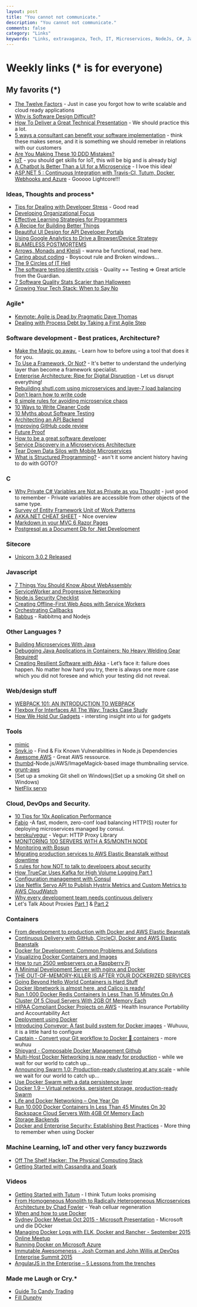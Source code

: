 ```yaml
---
layout: post
title: "You cannot not communicate."
description: "You cannot not communicate."
comments: false
category: "Links"
keywords: "Links, extravaganza, Tech, IT, Microservices, NodeJs, C#, Javascript, Solution architecture"
---
```

# Weekly links (* is for everyone) #

##   My favorits (*) ##
  * [The Twelve Factors](http://12factor.net/) - Just in case you forgot how to write scalable and cloud ready applications
  * [Why is Software Design Difficult?](http://www.neverletdown.net/2015/10/why-is-software-design-difficult.html)
  * [How To Deliver a Great Technical Presentation](http://motzcod.es/post/132113072227/how-to-deliver-a-great-technical-presentation) - We should practice this a lot.
  * [5 ways a consultant can benefit your software implementation](http://www.cio.com/article/2998262/it-strategy/5-ways-a-consultant-can-benefit-your-software-implementation.html#tk.rss_itstrategy) - think these makes sense, and it is something we should remeber in relations with our customers
  * [Are You Making These 10 DDD Mistakes?](http://danielwhittaker.me/2015/07/05/are-you-making-these-10-ddd-mistakes/)
  * [IoT](http://www.goldmansachs.com/our-thinking/pages/internet-of-things/iot-report.pdf) - you should get skills for IoT, this will be big and is already big!
  * [A Chatbot Is Better Than a UI for a Microservice](http://www.yegor256.com/2015/11/03/chatbot-better-than-ui-for-microservice.html) - I lvoe this idea!
  * [ASP.NET 5 : Continuous Integration with Travis-CI, Tutum, Docker, Webhooks and Azure](http://tattoocoder.azurewebsites.net/asp-net-5-continuous-integration-with-travis-ci-tutum-docker-webhooks-and-azure/?) - Gooooo Lightcore!!!
 
###  Ideas, Thoughts and process* ###
  * [Tips for Dealing with Developer Stress](https://www.airpair.com/javascript/posts/tips-for-dealing-with-developer-stress) - Good read
  * [Developing Organizational Focus](http://asanablog.staging.wpengine.com/2015/10/workstyle-developing-organizational-focus/)
  * [Effective Learning Strategies for Programmers](http://akaptur.com/blog/2015/10/10/effective-learning-strategies-for-programmers/)
  * [A Recipe for Building Better Things](http://www.eventbrite.com/engineering/a-recipe-for-building-better-things/)
  * [Beautiful UI Design for API Developer Portals](http://nordicapis.com/beautiful-ui-design-for-api-developer-portals/)
  * [Using Google Analytics to Drive a Browser/Device Strategy](https://www.thoughtworks.com/insights/blog/using-google-analytics-drive-browser-device-strategy)
  * [BLAMELESS POSTMORTEMS](http://tech.transferwise.com/blameless-postmortems/)
  * [Arrows, Monads and Kleisli](http://virtuslab.com/blog/arrows-monads-and-kleisli-part-i/) - wanna be functional, read here.
  * [Caring about coding](https://blog.8thlight.com/alexandru-codreanu/dario-garcia/lucas-giudice/2015/10/30/caring-coding.html) - Boyscout rule and Broken windows...
  * [The 9 Circles of IT Hell](https://blog.upwardsmotion.com/the-9-circles-of-it-hell/)
  * [The software testing identity crisis](https://www.theguardian.com/info/developer-blog/2015/nov/02/the-software-testing-identity-crisis) - Quality == Testing => Great article from the Guardian.
  * [7 Software Quality Stats Scarier than Halloween](https://dzone.com/articles/7-software-quality-stats-scarier-than-halloween-1)
  * [Growing Your Tech Stack: When to Say No](http://blog.codeship.com/growing-tech-stack-say-no/)

### Agile* ###
  * [Keynote: Agile is Dead by Pragmatic Dave Thomas](https://www.youtube.com/watch?v=a-BOSpxYJ9M&index=2&list=PLEx5khR4g7PKDEtX5URRnc3xah2I0D1_1)
  * [Dealing with Process Debt by Taking a First Agile Step](http://www.benlinders.com/2015/process-debt-agile-step/)

###  Software development - Best pratices, Architecture? ###
  * [Make the Magic go away.](http://blog.8thlight.com/uncle-bob/2015/08/06/let-the-magic-die.html) - Learn how to before using a tool that does it for you.
  * [To Use a Framework, Or Not?](https://dzone.com/articles/to-use-a-framework-or-not) - It's better to understand the underlying layer than become a framework specialist.
  * [Enterprise Architecture: Ripe for Digital Disruption](https://dzone.com/articles/enterprise-architecture-ripe-for-digital-disruptio) - Let us disrupt everything!
  * [Rebuilding shutl.com using microservices and layer-7 load balancing](http://techblog.shutl.com/2015/10/rebuilding-shutl-com-using-microservices-and-layer-7-load-balancing-2)
  * [Don’t learn how to write code](https://medium.com/@karimjdda/don-t-learn-how-to-write-code-247e02ab5a8d#.bgozig15l)
  * [8 simple rules for avoiding microservice chaos](http://www.zdnet.com/article/8-simple-rules-for-avoiding-microservice-chaos)
  * [10 Ways to Write Cleaner Code](http://blog.codeschool.io/2015/09/29/10-ways-to-write-cleaner-code/)
  * [10 Myths about Software Testing](http://hungrygeek.holidayextras.co.uk/testing/2015/10/05/10-myths-about-software-testing/)
  * [Architecting an API Backend](http://nordicapis.com/architecting-an-api-backend/)
  * [Improving GitHub code review](http://eng.rightscale.com/2015/10/21/improving-github-code-review.html)
  * [Future Proof](http://blog.cleancoder.com/uncle-bob/2015/10/30/FutureProof.html)
  * [How to be a great software developer](http://peternixey.com/post/83510597580/how-to-be-a-great-software-developer)  
  * [Service Discovery in a Microservices Architecture](https://dzone.com/articles/service-discovery-in-a-microservices-architecture?)
  * [Tear Down Data Silos with Mobile Microservices](http://developerblog.redhat.com/2015/11/03/tear-down-data-silos-mobile-microservices/)
  * [What is Structured Programming?](https://blog.8thlight.com/uncle-bob/2015/09/23/a-little-structure.html) - asn't it some ancient history having to do with GOTO?

###  **C** ###
  * [Why Private C# Variables are Not as Private as you Thought](http://danielwhittaker.me/2015/10/28/why-private-c-variables-are-not-as-private-as-you-thought/) - just good to remember - Private variables are accessible from other objects of the same type.
  * [Survey of Entity Framework Unit of Work Patterns](https://lostechies.com/derekgreer/2015/11/01/survey-of-entity-framework-unit-of-work-patterns/) 
  * [AKKA.NET CHEAT SHEET](http://dontcodetired.com/live/downloads/akkacheat/AkkaDotNetCheatSheet.pdf) - Nice overview
  * [Markdown in your MVC 6 Razor Pages](http://www.davepaquette.com/archive/2015/11/02/markdown-in-your-mvc-6-razor-pages.aspx)
  * [Postgresql as a Document Db for .Net Development](http://jeremydmiller.com/2015/10/21/postgresql-as-a-document-db-for-net-development/)

###  Sitecore ###
  * [Unicorn 3.0.2 Released](http://kamsar.net/index.php/2015/11/Unicorn-3-0-2-Released/)

###  Javascript ###
  * [7 Things You Should Know About WebAssembly]( https://auth0.com/blog/2015/10/14/7-things-you-should-know-about-web-assembly/)
  * [ServiceWorker and Progressive Networking](https://ponyfoo.com/articles/progressive-networking-serviceworker)
  * [Node.js Security Checklist](https://blog.risingstack.com/node-js-security-checklist/)
  * [Creating Offline-First Web Apps with Service Workers](https://auth0.com/blog/2015/10/30/creating-offline-first-web-apps-with-service-workers/)
  * [Orchestrating Callbacks](http://blog.yld.io/2015/10/30/orchestrating-callbacks/)
  * [Rabbus](https://github.com/derickbailey/rabbus) - Rabbitmq and Nodejs


###  Other Languages ? ###
  * [Building Microservices With Java](https://dzone.com/articles/building-microservices-with-java)
  * [Debugging Java Applications in Containers: No Heavy Welding Gear Required!](https://www.opencredo.com/2015/11/03/debugging-java-applications-running-in-docker)
  * [Creating Resilient Software with Akka](http://www.infoq.com/articles/resilient-software-with-akka) - Let’s face it: failure does happen. No matter how hard you try, there is always one more case which you did not foresee and which your testing did not reveal.

###  Web/design stuff ###
 * [WEBPACK 101: AN INTRODUCTION TO WEBPACK](http://code.hootsuite.com/webpack-101/)
 * [Flexbox For Interfaces All The Way: Tracks Case Study](http://www.smashingmagazine.com/2015/11/flexbox-interfaces-tracks-case-study/)
 * [How We Hold Our Gadgets](http://alistapart.com/article/how-we-hold-our-gadgets) - intersting insight into ui for gadgets
 
###  Tools ###
  * [mimic](https://github.com/reinderien/mimic)
  * [Snyk.io](https://snyk.io/) - Find & Fix Known Vulnerabilities in Node.js Dependencies
  * [Awesome AWS](https://github.com/donnemartin/awesome-aws?) - Great AWS ressource. 
  * [thumbd](https://github.com/bcoe/thumbd)-Node.js/AWS/ImageMagick-based image thumbnailing service.
  * [grunt-aws](https://github.com/jpillora/grunt-aws)
  * [Set up a smoking Git shell on Windows](Set up a smoking Git shell on Windows)
  * [NetFlix servo](https://github.com/Netflix/servo/wiki)

 
###  Cloud, DevOps and Security.  ###
  * [10 Tips for 10x Application Performance](https://www.nginx.com/blog/10-tips-for-10x-application-performance/)
  * [Fabio](https://github.com/eBay/fabio) -A fast, modern, zero-conf load balancing HTTP(S) router for deploying microservices managed by consul.
  * [heroku/vegur](https://github.com/heroku/vegur) - Vegur: HTTP Proxy Library
  * [MONITORING 100 SERVERS WITH A $5/MONTH NODE](https://www.opsdash.com/blog/monitoring-servers.html)
  * [Monitoring with Bosun](http://blog.codeship.com/monitoring-with-bosun/)
  * [Migrating production services to AWS Elastic Beanstalk without downtime](https://mixmax.com/blog/migrating-production-services-to-aws-elastic-beanstalk-without-downtime)
  * [5 rules for how NOT to talk to developers about security](https://blog.srcclr.com/5-rules-for-how-not-to-talk-to-developers/)
  * [How TrueCar Uses Kafka for High Volume Logging Part 1](http://www.drivenbycode.com/how-truecar-uses-kafka-for-high-volume-logging-part-1/)
  * [Configuration management with Consul](https://labs.magnet.me/nerds/2015/10/26/consultant-configuration-management-with-consul.html)
  * [Use Netflix Servo API to Publish Hystrix Metrics and Custom Metrics to AWS CloudWatch](https://dzone.com/articles/use-netflix-servo-api-to-publish-chassis-resilienc)
  * [Why every development team needs continuous delivery](http://blogs.atlassian.com/2015/10/why-continuous-delivery-for-every-development-team/)
  * Let's Talk About Proxies [Part 1](https://engineering.opendns.com/2015/09/18/lets-talk-about-proxies/) & [Part 2](https://engineering.opendns.com/2015/11/03/lets-talk-about-proxies-pt-2-nginx-as-a-forward-http-proxy/)
 

### Containers ###
  * [From development to production with Docker and AWS Elastic Beanstalk](http://engineering.facile.it/from-development-to-production-with-docker-and-amazon-ecs/)
  * [Continuous Delivery with GitHub, CircleCI, Docker and AWS Elastic Beanstalk](http://carlosbecker.com/posts/cd-github-circleci-docker-beanstalk/)
  * [Docker for Development: Common Problems and Solutions](https://medium.com/@rdsubhas/docker-for-development-common-problems-and-solutions-95b25cae41eb#.eak2mpwu7)
  * [Visualizing Docker Containers and Images](http://merrigrove.blogspot.co.uk/2015/10/visualizing-docker-containers-and-images.html?)
  * [How to run 2500 webservers on a Raspberry Pi](http://blog.loof.fr/2015/10/how-to-run-2500-webservers-on-raspberry.html)
  * [A Minimal Development Server with nginx and Docker](http://paislee.io/a-minimal-development-server-with-nginx-and-docker/)
  * [THE OUT-OF-MEMORY-KILLER IS AFTER YOUR DOCKERIZED SERVICES](https://www.fedux.org/articles/2015/10/27/care-about-oomscoreadjust-in-your-systemd-enabled-docker-images.html)
  * [Going Beyond Hello World Containers is Hard Stuff](https://deis.com/blog/2015/beyond-hello-world-containers-hard-stuff)
  * [Docker libnetwork is almost here, and Calico is ready!](http://www.projectcalico.org/docker-libnetwork-is-almost-here-and-calico-is-ready/)
  * [Run 1,000 Docker Redis Containers In Less Than 15 Minutes On A Cluster Of 5 Cloud Servers With 2GB Of Memory Each](http://dchq.co/2/post/2015/10/run-1000-docker-redis-containers-in-less-than-15-minutes-on-a-cluster-of-5-cloud-servers-with-2gb-of-memory-each.html)
  * [HIPAA Compliant Docker Projects on AWS](https://idolstarastronomer.com/hipaa-docker.html) - Health Insurance Portability and Accountability Act
  * [Deployment using Docker](http://tech.wonga.com/2015/10/06/deployment-using-docker.html)
  * [Introducing Conveyor: A fast build system for Docker images](http://engineering.remind.com/introducing-conveyor/) - Wuhuuu, it is a little hard to configure
  * [Captain - Convert your Git workflow to Docker :whale: containers]() - more wuhuu
  * [Shipyard - Composable Docker Management ](http://shipyard-project.com) [Github](https://github.com/shipyard/shipyard)
  * [Multi-Host Docker Networking is now ready for production](https://blog.docker.com/2015/11/docker-multi-host-networking-ga/) - while we wait for our world to catch up...
  * [Announcing Swarm 1.0: Production-ready clustering at any scale](https://blog.docker.com/2015/11/swarm-1-0/) - while we wait for our world to catch up...
  * [Use Docker Swarm with a data persistence layer](http://blog.emccode.com/2015/11/03/use-docker-swarm-with-a-data-persistence-layer/)
  * [Docker 1.9 – Virtual networks, persistent storage, production-ready Swarm](http://blog.arungupta.me/docker-1-9-virtual-networks-persistent-storage-swarm/?)
  * [Life and Docker Networking – One Year On](http://blog.weave.works/2015/11/03/docker-networking-1-9-weave-plugin/)
  * [Run 10,000 Docker Containers In Less Than 45 Minutes On 30 Rackspace Cloud Servers With 4GB Of Memory Each](http://dchq.co/2/post/2015/11/run-10000-docker-containers-in-less-than-45-minutes-on-30-rackspace-cloud-servers-with-4gb-of-memory-each.html)
  * [Storage Backends](http://nkhare.github.io/data_and_network_containers/storage_backends/)
  * [Docker and Enterprise Security: Establishing Best Practices](https://blog.cloudpassage.com/2015/10/21/docker-best-practices/) - More thing to remember when using Docker

### Machine Learning, IoT and other very fancy buzzwords ###
  * [Off The Shelf Hacker: The Physical Computing Stack](http://thenewstack.io/off-shelf-hacker-physical-computing-stack/) 
  * [Getting Started with Cassandra and Spark](https://www.codementor.io/data-science/tutorial/installing-cassandra-spark-linux-debian-ubuntu-14)



###  Videos ###
  * [Getting Started with Tutum](https://www.youtube.com/watch?v=fnV92aHLmyE) - I think Tutum looks promising
  * [From Homogeneous Monolith to Radically Heterogeneous Microservices Architecture by Chad Fowler](https://www.youtube.com/watch?v=sAsRtZEGMMQ) - Yeah celluar regeneration
  * [When and how to use Docker](https://www.youtube.com/watch?v=OgiyiuqqOuk)
  * [Sydney Docker Meetup Oct 2015 - Microsoft Presentation](https://www.youtube.com/watch?v=2ARzbQSWoIM) - Microsoft und die DOcker
  * [Managing Docker Logs with ELK, Docker and Rancher - September 2015 Online Meetup](https://www.youtube.com/watch?v=OD7SKa87Dsg)
  * [Running Docker on Microsoft Azure](https://www.youtube.com/watch?v=91cIyipiKAk)
  * [Immutable Awesomeness - Josh Corman and John Willis at DevOps Enterprise Summit 2015](https://www.youtube.com/watch?v=-S8-lrm3iV4)
  * [AngularJS in the Enterprise – 5 Lessons from the trenches](http://tv.ssw.com/6489/angularjs-in-the-enterprise-5-lessons-from-the-trenches-duncan-hunter)

###  Made me Laugh or Cry.* ###
  * [Guide To Candy Trading](https://www.youtube.com/watch?v=xLNplefdGKo)
  * [Fill Dunphy](http://filldunphy.com/)

